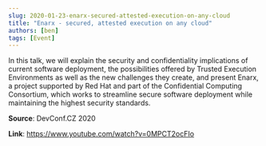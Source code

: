 ```yaml
---
slug: 2020-01-23-enarx-secured-attested-execution-on-any-cloud
title: "Enarx - secured, attested execution on any cloud"
authors: [ben]
tags: [Event]
---
```

In this talk, we will explain the security and confidentiality implications of current software deployment, the possibilities offered by Trusted Execution Environments as well as the new challenges they create, and present Enarx, a project supported by Red Hat and part of the Confidential Computing Consortium, which works to streamline secure software deployment while maintaining the highest security standards.

**Source**: DevConf.CZ 2020

**Link**: https://www.youtube.com/watch?v=0MPCT2ocFIo